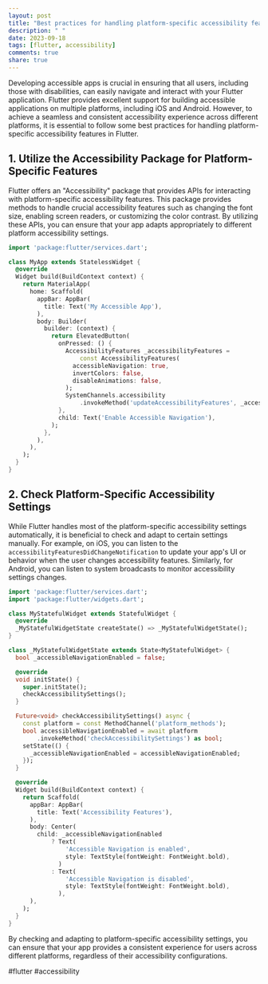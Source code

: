 ```yaml
---
layout: post
title: "Best practices for handling platform-specific accessibility features in Flutter."
description: " "
date: 2023-09-18
tags: [flutter, accessibility]
comments: true
share: true
---
```

Developing accessible apps is crucial in ensuring that all users, including those with disabilities, can easily navigate and interact with your Flutter application. Flutter provides excellent support for building accessible applications on multiple platforms, including iOS and Android. However, to achieve a seamless and consistent accessibility experience across different platforms, it is essential to follow some best practices for handling platform-specific accessibility features in Flutter.

## 1. Utilize the Accessibility Package for Platform-Specific Features
Flutter offers an "Accessibility" package that provides APIs for interacting with platform-specific accessibility features. This package provides methods to handle crucial accessibility features such as changing the font size, enabling screen readers, or customizing the color contrast. By utilizing these APIs, you can ensure that your app adapts appropriately to different platform accessibility settings.

```dart
import 'package:flutter/services.dart';

class MyApp extends StatelessWidget {
  @override
  Widget build(BuildContext context) {
    return MaterialApp(
      home: Scaffold(
        appBar: AppBar(
          title: Text('My Accessible App'),
        ),
        body: Builder(
          builder: (context) {
            return ElevatedButton(
              onPressed: () {
                AccessibilityFeatures _accessibilityFeatures =
                    const AccessibilityFeatures(
                  accessibleNavigation: true,
                  invertColors: false,
                  disableAnimations: false,
                );
                SystemChannels.accessibility
                    .invokeMethod('updateAccessibilityFeatures', _accessibilityFeatures.toJson());
              },
              child: Text('Enable Accessible Navigation'),
            );
          },
        ),
      ),
    );
  }
}
```

## 2. Check Platform-Specific Accessibility Settings
While Flutter handles most of the platform-specific accessibility settings automatically, it is beneficial to check and adapt to certain settings manually. For example, on iOS, you can listen to the `accessibilityFeaturesDidChangeNotification` to update your app's UI or behavior when the user changes accessibility features. Similarly, for Android, you can listen to system broadcasts to monitor accessibility settings changes.

```dart
import 'package:flutter/services.dart';
import 'package:flutter/widgets.dart';

class MyStatefulWidget extends StatefulWidget {
  @override
  _MyStatefulWidgetState createState() => _MyStatefulWidgetState();
}

class _MyStatefulWidgetState extends State<MyStatefulWidget> {
  bool _accessibleNavigationEnabled = false;

  @override
  void initState() {
    super.initState();
    checkAccessibilitySettings();
  }

  Future<void> checkAccessibilitySettings() async {
    const platform = const MethodChannel('platform_methods');
    bool accessibleNavigationEnabled = await platform
        .invokeMethod('checkAccessibilitySettings') as bool;
    setState(() {
      _accessibleNavigationEnabled = accessibleNavigationEnabled;
    });
  }

  @override
  Widget build(BuildContext context) {
    return Scaffold(
      appBar: AppBar(
        title: Text('Accessibility Features'),
      ),
      body: Center(
        child: _accessibleNavigationEnabled
            ? Text(
                'Accessible Navigation is enabled',
                style: TextStyle(fontWeight: FontWeight.bold),
              )
            : Text(
                'Accessible Navigation is disabled',
                style: TextStyle(fontWeight: FontWeight.bold),
              ),
      ),
    );
  }
}
```

By checking and adapting to platform-specific accessibility settings, you can ensure that your app provides a consistent experience for users across different platforms, regardless of their accessibility configurations.

#flutter #accessibility